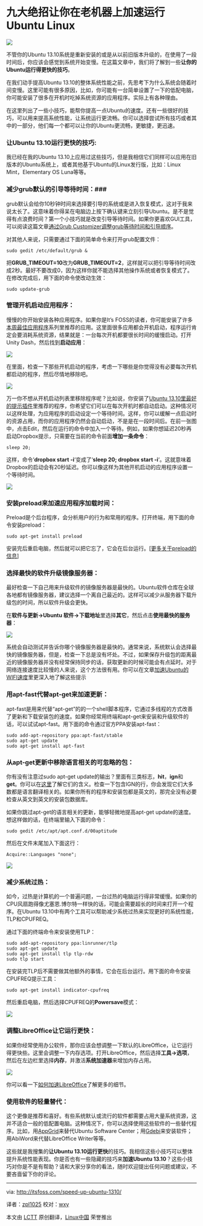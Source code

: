 九大绝招让你在老机器上加速运行 Ubuntu Linux
================================================================================
![](http://itsfoss.com/wp-content/uploads/2014/01/Speed_Up_Ubuntu_1310.jpg)

不管你的Ubuntu 13.10系统是重新安装的或是从以前旧版本升级的，在使用了一段时间后，你应该会感觉到系统开始变慢。在这篇文章中，我们将了解到一些**让你的Ubuntu运行得更快的技巧**。

在我们动手提高Ubuntu 13.10的整体系统性能之前，先思考下为什么系统会随着时间变慢。这里可能有很多原因，比如，你可能有一台简单设置了一下的低配电脑，你可能安装了很多在开机时吃掉系统资源的应用程序。实际上有各种理由。

在这里列出了一些小技巧，能帮你提高一点Ubuntu的速度。还有一些很好的技巧，可以用来提高系统性能，让系统运行更流畅。你可以选择尝试所有技巧或者其中的一部分，他们每一个都可以让你的Ubuntu更流畅，更敏捷，更迅速。

### 让Ubuntu 13.10运行更快的技巧: ###

我已经在我的Ubuntu 13.10上应用过这些技巧，但是我相信它们同样可以应用在旧版本的Ubuntu系统上，或者其他基于Ubuntu的Linux发行版，比如：Linux Mint，Elementary OS Luna等等。

### 减少grub默认的引导等待时间：###

grub默认会给你10秒钟时间来选择要引导的系统或是进入恢复模式，这对于我来说太长了。这意味着你得呆在电脑边上按下确认键来立刻引导Ubuntu。是不是觉得有点浪费时间？第一个小技巧就是改变引导等待时间。如果你更喜欢GUI工具，可以阅读这篇文章[通过Grub Customizer调整grub等待时间和引导顺序][1]。

对其他人来说，只需要通过下面的简单命令来打开grub配置文件：

    sudo gedit /etc/default/grub &

把**GRUB_TIMEOUT=10**改为**GRUB_TIMEOUT=2**，这样就可以把引导等待时间改成2秒。最好不要改成0，因为这样你就不能选择其他操作系统或者恢复模式了。在修改完成后，用下面的命令使改动生效：

    sudo update-grub

### 管理开机启动应用程序： ###

慢慢的你开始安装各种应用程序。如果你是It’s FOSS的读者，你可能安装了许多[本周最佳应用程序][2]系列里推荐的应用。这里面很多应用都会开机启动，程序运行肯定会要消耗系统资源，结果就是：一台每次开机都要很长时间的缓慢启动。打开Unity Dash，然后找到**启动应用**：

![](http://itsfoss.com/wp-content/uploads/2014/01/Startup_Applications_Ubuntu.jpeg)

在里面，检查一下那些开机启动的程序，考虑一下哪些是你觉得没有必要每次开机都启动的程序，然后尽情地移除吧。

![](http://itsfoss.com/wp-content/uploads/2014/01/Startup_applications_ubuntu_1310.jpeg)

万一你不想从开机启动列表里移除程序呢？比如说，你安装了[Ubuntu 13.10里最好的提示插件][3]里推荐的程序，你希望它们可以在每次开机时都自动启动。这种情况可以这样处理，为应用程序的启动设定一个等待时间。这样，你可以缓解一点启动时的资源占用，而你的应用程序仍然会自动启动，不是是在一段时间后。在前一张图中，点击Edit，然后在运行的命令中加入一个等待。例如，如果你想延迟20秒再启动Dropbox提示，只需要在当前的命令前面**增加一条命令**：

    sleep 20;

这样，命令‘**dropbox start -i**‘变成了‘**sleep 20; dropbox start -i**‘。这就意味着Dropbox的启动会有20秒延迟。你可以像这样为其他开机启动的应用程序设置一个等待时间。

![](http://itsfoss.com/wp-content/uploads/2014/01/Edit_startup_applications_Ubuntu.jpeg)

### 安装preload来加速应用程序加载时间： ###

Preload是个后台程序，会分析用户的行为和常用的程序。打开终端，用下面的命令安装preload：

    sudo apt-get install preload

安装完后重启电脑，然后就可以把它忘了，它会在后台运行。[[更多关于preload的信息][4]]

### 选择最快的软件升级镜像服务器： ###

最好检查一下自己用来升级软件的镜像服务器是最快的。Ubuntu软件仓库在全球各地都有镜像服务器，建议选择一个离自己最近的。这样可以减少从服务器下载升级包的时间，所以软件升级会更快。

在**软件与更新->Ubuntu 软件->下载地址**里选择**其它**，然后点击**使用最快的服务器**：

![](http://itsfoss.com/wp-content/uploads/2014/01/Ubuntu_software_Center_Mirror.jpeg)

系统会自动测试并告诉你哪个镜像服务器是最快的。通常来说，系统默认会选择最快的镜像服务器，但是，检查一下总是没有坏处。不过，如果保存升级包的距离最近的镜像服务器并没有经常保持同步的话，获取更新的时候可能会有点延时。对于网络连接速度比较慢的人来说，这个方法很有用。你可以在文章[加速Ubuntu的WIFI速度][5]里更深入地了解这些提示

### 用apt-fast代替apt-get来加速更新： ###

apt-fast是用来代替“apt-get”的的一个shell脚本程序，它通过多线程的方式改善了更新和下载安装包的速度。如果你经常用终端和apt-get来安装和升级软件的话，可以试试apt-fast。用下面的命令通过官方PPA安装apt-fast：

    sudo add-apt-repository ppa:apt-fast/stable
    sudo apt-get update
    sudo apt-get install apt-fast

### 从apt-get更新中移除语言相关的可忽略的包： ###

你有没有注意过sudo apt-get update的输出？里面有三类标志，**hit**，**ign**和**get**。你可以在[这里][6]了解它们的含义。检查一下包含IGN的行，你会发现它们大多数都是语言翻译相关的。如果你所有的程序和安装包都是英文的，那完全没有必要检查从英文到英文的安装包数据库。

如果你跳过apt-get的语言相关的更新，能够轻微地提高apt-get update的速度。想这样做的话，在终端里输入下面的命令：

    sudo gedit /etc/apt/apt.conf.d/00aptitude

然后在文件末尾加入下面这行：

    Acquire::Languages "none";

![](http://itsfoss.com/wp-content/uploads/2014/01/ign_language-apt_get_update.jpeg)

### 减少系统过热： ###

如今，过热是计算机的一个普遍问题，一台过热的电脑运行得非常缓慢。如果你的CPU风扇跑得像尤塞恩.博尔特一样快的话，可能会需要超长的时间来打开一个程序。在Ubuntu 13.10中有两个工具可以帮助减少系统过热来实现更好的系统性能，TLP和CPUFREQ。

通过下面的终端命令来安装使用TLP：

    sudo add-apt-repository ppa:linrunner/tlp
    sudo apt-get update
    sudo apt-get install tlp tlp-rdw
    sudo tlp start

在安装完TLP后不需要做其他额外的事情，它会在后台运行。用下面的命令安装CPUFREQ提示工具：

    sudo apt-get install indicator-cpufreq

然后重启电脑，然后选择CPUFREQ的**Powersave**模式：

![](http://itsfoss.com/wp-content/uploads/2013/11/CPUFREQ-indicator.jpeg)

### 调整LibreOffice让它运行更快： ###

如果你经常使用办公软件，那你应该会想调整一下默认的LibreOffice，让它运行得更快些。这里会调整一下内存选项。打开LibreOffice，然后选择**工具->选项**，然后在左边栏里选择**内存**，并激活**系统加速器**来增加内存占用。

![](http://itsfoss.com/wp-content/uploads/2013/08/LibreOffice_Memory_option_1.jpeg)

你可以看一下[如何加速LibreOffice][7]了解更多的细节。

### 使用软件的轻量替代： ###

这个更像是推荐和喜好。有些系统默认或流行的软件都需要占用大量系统资源，这并不适合一般的低配置电脑。这种情况下，你可以选择使用这些软件的一些替代程序。比如，用[AppGrid][8]来替代Ubuntu Software Center；用[Gdebi][9]来安装软件；用AbiWord来代替LibreOffice Writer等等。

这些就是我搜集的**让Ubuntu 13.10运行更快**的技巧。我相信这些小技巧可以整体提升系统性能表现。你是否也有一些隐藏的技巧来**加速Ubuntu 13.10**？这些小技巧对你是不是有帮助？请和大家分享你的看法，随时欢迎提出任何问题或建议，不要吝啬留下你的评论。


--------------------------------------------------------------------------------

via: http://itsfoss.com/speed-up-ubuntu-1310/

译者：[zpl1025](https://github.com/zpl1025) 校对：[wxy](https://github.com/wxy)

本文由 [LCTT](https://github.com/LCTT/TranslateProject) 原创翻译，[Linux中国](http://linux.cn/) 荣誉推出

[1]:http://itsfoss.com/windows-default-os-dual-boot-ubuntu-1304-easy/
[2]:http://itsfoss.com/tag/app-of-the-week/
[3]:http://itsfoss.com/7-best-indicator-applets-for-ubuntu-13-10/
[4]:http://itsfoss.com/improve-application-startup-speed-with-preload-in-ubuntu/
[5]:http://itsfoss.com/speed-up-slow-wifi-connection-ubuntu/
[6]:http://ubuntuforums.org/showthread.php?t=231300
[7]:http://itsfoss.com/speed-libre-office-simple-trick/
[8]:http://itsfoss.com/app-grid-lighter-alternative-ubuntu-software-center/
[9]:http://itsfoss.com/install-deb-files-easily-and-quickly-in-ubuntu-12-10-quick-tip/
